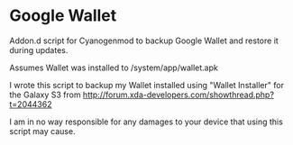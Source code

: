 Google Wallet
================

Addon.d script for Cyanogenmod to backup Google Wallet and restore it during 
updates.

Assumes Wallet was installed to /system/app/wallet.apk

I wrote this script to backup my Wallet installed using "Wallet Installer" for 
the Galaxy S3
from http://forum.xda-developers.com/showthread.php?t=2044362

I am in no way responsible for any damages to your device that using this script
may cause.
